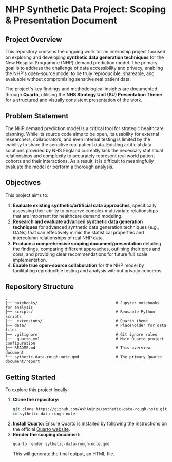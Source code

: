 # NHP Synthetic Data Project: Scoping & Presentation Document

## Project Overview

This repository contains the ongoing work for an internship project focused on exploring and developing **synthetic data generation techniques** for the New Hospital Programme (NHP) demand prediction model. The primary goal is to address the challenge of data accessibility and privacy, enabling the NHP's open-source model to be truly reproducible, shareable, and evaluable without compromising sensitive real patient data.


The project's key findings and methodological insights are documented through **Quarto**, utilising the **NHS Strategy Unit (SU) Presentation Theme** for a structured and visually consistent presentation of the work.

## Problem Statement

The NHP demand prediction model is a critical tool for strategic healthcare planning. While its source code aims to be open, its usability for external researchers, collaborators, and even internal testing is limited by the inability to share the sensitive real patient data. Existing artificial data solutions provided by NHS England currently lack the necessary statistical relationships and complexity to accurately represent real world patient cohorts and their interactions. As a result, it is difficult to meaningfully evaluate the model or perform a thorough analysis. 

## Objectives
 
This project aims to:

1.  **Evaluate existing synthetic/artificial data approaches**, specifically assessing their ability to preserve complex multivariate relationships that are important for healthcare demand modeling.
2.  **Research and evaluate advanced synthetic data generation techniques** for advanced synthetic data generation techniques (e.g., GANs) that can effectively mimic the statistical properties and intercolumn relationships of real NHP data.
4.  **Produce a comprehensive scoping document/presentation** detailing the findings, comparing different approaches, outlining their pros and cons, and providing clear recommendations for future full scale implementation.
5.  **Enable true open-source collaboration** for the NHP model by facilitating reproducible testing and analysis without privacy concerns.


## Repository Structure

```
.
├── notebooks/                                  # Jupyter notebooks for analysis
├── scripts/                                    # Reusable Python scripts
├── _extensions/                                # Quarto theme
├── data/                                       # Placeholder for data files
├── .gitignore                                  # Git ignore rules
├── _quarto.yml                                 # Main Quarto project configuration
├── README.md                                   # This overview document
└── sythetic-data-rough-note.qmd                # The primary Quarto document/report

```

## Getting Started

To explore this project locally:

1.  **Clone the repository:**
    ```bash
    git clone https://github.com/AshAninze/sythetic-data-rough-note.git
    cd sythetic-data-rough-note
    ```
2.  **Install Quarto:**
    Ensure Quarto is installed by following the instructions on the official [Quarto website](https://quarto.org/docs/get-started/).
3.  **Render the scoping document:**
    ```bash
    quarto render sythetic-data-rough-note.qmd
    ```
    This will generate the final output, an HTML file.


